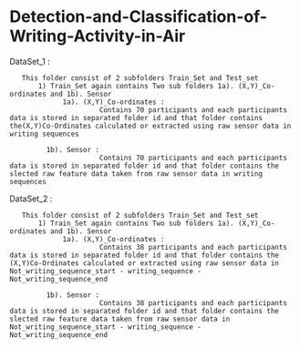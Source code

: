 # Detection-and-Classification-of-Writing-Activity-in-Air
DataSet_1 :
 
       This folder consist of 2 subfolders Train_Set and Test_set
           1) Train_Set again contains Two sub folders 1a). (X,Y)_Co-ordinates and 1b). Sensor 
	             1a). (X,Y)_Co-ordinates : 
		                  Contains 70 participants and each participants data is stored in separated folder id and that folder contains the(X,Y)Co-Ordinates calculated or extracted using raw sensor data in writing sequences
				  
		     1b). Sensor : 
		                  Contains 70 participants and each participants data is stored in separated folder id and that folder contains the  slected raw feature data taken from raw sensor data in writing sequences
				  
	   
   DataSet_2 :

       This folder consist of 2 subfolders Train_Set and Test_set
           1) Train_Set again contains Two sub folders 1a). (X,Y)_Co-ordinates and 1b). Sensor 
	             1a). (X,Y)_Co-ordinates : 
		                  Contains 38 participants and each participants data is stored in separated folder id and that folder contains the  (X,Y)Co-Ordinates calculated or extracted using raw sensor data in Not_writing_sequence_start - writing_sequence - Not_writing_sequence_end 
				  
		     1b). Sensor : 
		                  Contains 38 participants and each participants data is stored in separated folder id and that folder contains the  slected raw feature data taken from raw sensor data in Not_writing_sequence_start - writing_sequence - Not_writing_sequence_end 
				  
	   
